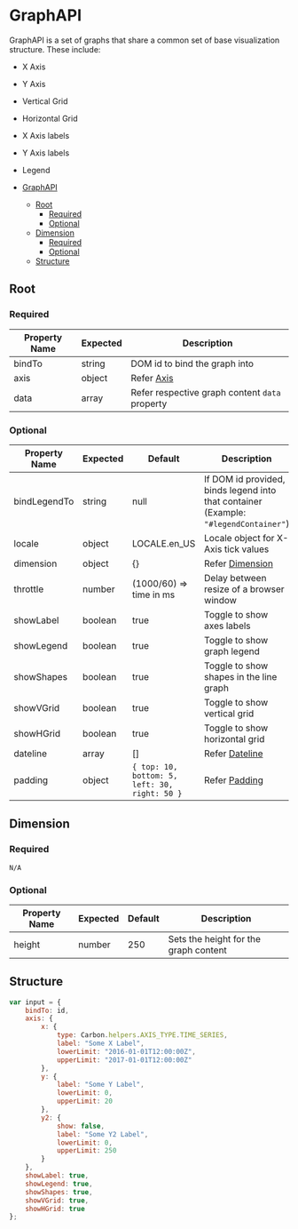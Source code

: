 # GraphAPI

GraphAPI is a set of graphs that share a common set of base visualization structure. These include:

-   X Axis
-   Y Axis
-   Vertical Grid
-   Horizontal Grid
-   X Axis labels
-   Y Axis labels
-   Legend

-   [GraphAPI](#graphapi)
    -   [Root](#root)
        -   [Required](#required)
        -   [Optional](#optional)
    -   [Dimension](#dimension)
        -   [Required](#required-1)
        -   [Optional](#optional-1)
    -   [Structure](#structure)

## Root

### Required

| Property Name | Expected | Description                                    |
| ------------- | -------- | ---------------------------------------------- |
| bindTo        | string   | DOM id to bind the graph into                  |
| axis          | object   | Refer [Axis](../helpers/Axes.md)               |
| data          | array    | Refer respective graph content `data` property |

### Optional

| Property Name | Expected | Default                                       | Description                                                                          |
| ------------- | -------- | --------------------------------------------- | ------------------------------------------------------------------------------------ |
| bindLegendTo  | string   | null                                          | If DOM id provided, binds legend into that container (Example: `"#legendContainer"`) |
| locale        | object   | LOCALE.en_US                                  | Locale object for X-Axis tick values                                                 |
| dimension     | object   | {}                                            | Refer [Dimension](#dimension)                                                        |
| throttle      | number   | (1000/60) => time in ms                       | Delay between resize of a browser window                                             |
| showLabel     | boolean  | true                                          | Toggle to show axes labels                                                           |
| showLegend    | boolean  | true                                          | Toggle to show graph legend                                                          |
| showShapes    | boolean  | true                                          | Toggle to show shapes in the line graph                                              |
| showVGrid     | boolean  | true                                          | Toggle to show vertical grid                                                         |
| showHGrid     | boolean  | true                                          | Toggle to show horizontal grid                                                       |
| dateline      | array    | []                                            | Refer [Dateline](../helpers/Dateline.md)                                             |
| padding       | object   | `{ top: 10, bottom: 5, left: 30, right: 50 }` | Refer [Padding](../controls/Padding.md)                                              |

## Dimension

### Required

`N/A`

### Optional

| Property Name | Expected | Default | Description                           |
| ------------- | -------- | ------- | ------------------------------------- |
| height        | number   | 250     | Sets the height for the graph content |

## Structure

```javascript
var input = {
    bindTo: id,
    axis: {
        x: {
            type: Carbon.helpers.AXIS_TYPE.TIME_SERIES,
            label: "Some X Label",
            lowerLimit: "2016-01-01T12:00:00Z",
            upperLimit: "2017-01-01T12:00:00Z"
        },
        y: {
            label: "Some Y Label",
            lowerLimit: 0,
            upperLimit: 20
        },
        y2: {
            show: false,
            label: "Some Y2 Label",
            lowerLimit: 0,
            upperLimit: 250
        }
    },
    showLabel: true,
    showLegend: true,
    showShapes: true,
    showVGrid: true,
    showHGrid: true
};
```

